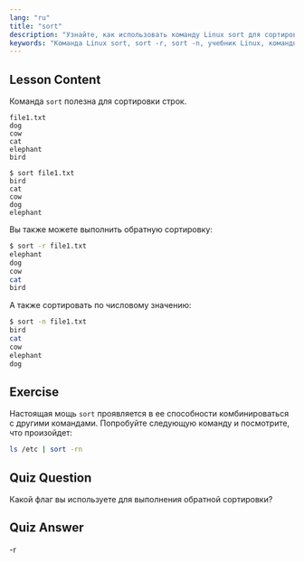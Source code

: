 ```yaml
---
lang: "ru"
title: "sort"
description: "Узнайте, как использовать команду Linux sort для сортировки текстовых файлов. Откройте для себя такие опции, как обратная и числовая сортировка. Улучшите свои навыки работы с командной строкой Linux!"
keywords: "Команда Linux sort, sort -r, sort -n, учебник Linux, командная строка, Linux для начинающих, руководство по sort"
---
```


## Lesson Content

Команда `sort` полезна для сортировки строк.

```plaintext
file1.txt
dog
cow
cat
elephant
bird

$ sort file1.txt
bird
cat
cow
dog
elephant
```

Вы также можете выполнить обратную сортировку:

```bash
$ sort -r file1.txt
elephant
dog
cow
cat
bird
```

А также сортировать по числовому значению:

```bash
$ sort -n file1.txt
bird
cat
cow
elephant
dog
```

## Exercise

Настоящая мощь `sort` проявляется в ее способности комбинироваться с другими командами. Попробуйте следующую команду и посмотрите, что произойдет:

```bash
ls /etc | sort -rn
```

## Quiz Question

Какой флаг вы используете для выполнения обратной сортировки?

## Quiz Answer

-r
